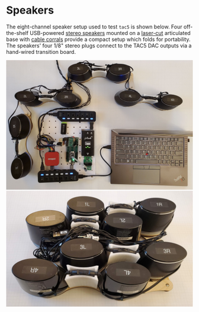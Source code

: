 # Speakers

The eight-channel speaker setup used to test `tac5` is shown below.  Four off-the-shelf USB-powered [stereo speakers](https://www.amazon.com/dp/B07DDK3W5D) mounted on a [laser-cut](speaker_mount_x4.pdf) articulated base with [cable corrals](speaker_corral.stl) provide a compact setup which folds for portability.  The speakers' four 1/8" stereo plugs connect to the TAC5 DAC outputs via a hand-wired transition board.

<img src="speaker_setup.jpg" width="640"/>

<img src="speakers_folded.jpg" width="640" />

